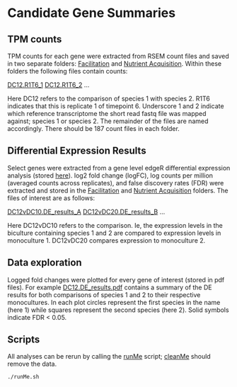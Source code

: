 Candidate Gene Summaries
=========================

TPM counts
----------

TPM counts for each gene were extracted from RSEM count files and saved
in two separate folders: [Facilitation](https://github.com/bastodian/Dimensions/tree/master/DifferentialExpression-GO-Analysis/CandidateGenes/Facilitation) and [Nutrient Acquisition](https://github.com/bastodian/Dimensions/tree/master/DifferentialExpression-GO-Analysis/CandidateGenes/NutrientAcquisition). Within 
these folders the following files contain counts:

[DC12.R1T6_1](https://github.com/bastodian/Dimensions/blob/master/DifferentialExpression-GO-Analysis/CandidateGenes/Facilitation/DC12.R1T6_1)
[DC12.R1T6_2](https://github.com/bastodian/Dimensions/blob/master/DifferentialExpression-GO-Analysis/CandidateGenes/Facilitation/DC12.R1T6_2)
...

Here DC12 refers to the comparison of species 1 with species 2. R1T6 indicates
that this is replicate 1 of timepoint 6. Underscore 1 and 2 indicate which reference
transcriptome the short read fastq file was mapped against; species 1 or species 2. 
The remainder of the files are named accordingly. There should be 187 count files in
each folder.

Differential Expression Results
-------------------------------

Select genes were extracted from a gene level edgeR differential expression analysis
(stored [here](https://github.com/bastodian/Dimensions/tree/master/DifferentialExpression-GO-Analysis/GeneLevelDE)). log2 fold change (logFC), log counts per million (averaged 
counts across replicates), and false discovery rates (FDR) were extracted and stored in
the [Facilitation](https://github.com/bastodian/Dimensions/tree/master/DifferentialExpression-GO-Analysis/CandidateGenes/Facilitation) and [Nutrient Acquisition](https://github.com/bastodian/Dimensions/tree/master/DifferentialExpression-GO-Analysis/CandidateGenes/NutrientAcquisition) folders. The files of interest are as follows:

[DC12vDC10.DE_results_A](https://github.com/bastodian/Dimensions/blob/master/DifferentialExpression-GO-Analysis/CandidateGenes/Facilitation/DC12vDC10.DE_results_A)
[DC12vDC20.DE_results_B](https://github.com/bastodian/Dimensions/blob/master/DifferentialExpression-GO-Analysis/CandidateGenes/Facilitation/DC12vDC20.DE_results_B)
...

Here DC12vDC10 refers to the comparison. Ie, the expression levels in the biculture containing 
species 1 and 2 are compared to expression levels in monoculture 1. DC12vDC20 compares expression
to monoculture 2.

Data exploration
----------------

Logged fold changes were plotted for every gene of interest (stored in pdf files). For example 
[DC12.DE_results.pdf](https://github.com/bastodian/Dimensions/blob/master/DifferentialExpression-GO-Analysis/CandidateGenes/Facilitation/DC12.DE_results.pdf) contains a summary of the DE results for both comparisons of species 1 and 2
to their respective monocultures. In each plot circles represent the first species in the name 
(here 1) while squares represent the second species (here 2). Solid symbols indicate FDR < 0.05.

Scripts
-------

All analyses can be rerun by calling the [runMe](https://github.com/bastodian/Dimensions/blob/master/DifferentialExpression-GO-Analysis/CandidateGenes/runMe.sh) script; [cleanMe](https://github.com/bastodian/Dimensions/blob/master/DifferentialExpression-GO-Analysis/CandidateGenes/cleanMe.sh) should remove the data.

```bash
./runMe.sh
```
